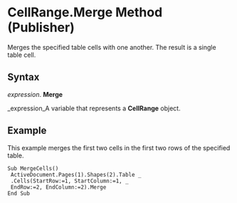 
# CellRange.Merge Method (Publisher)

Merges the specified table cells with one another. The result is a single table cell.


## Syntax

 _expression_. **Merge**

 _expression_A variable that represents a  **CellRange** object.


## Example

This example merges the first two cells in the first two rows of the specified table.


```
Sub MergeCells() 
 ActiveDocument.Pages(1).Shapes(2).Table _ 
 .Cells(StartRow:=1, StartColumn:=1, _ 
 EndRow:=2, EndColumn:=2).Merge 
End Sub
```

